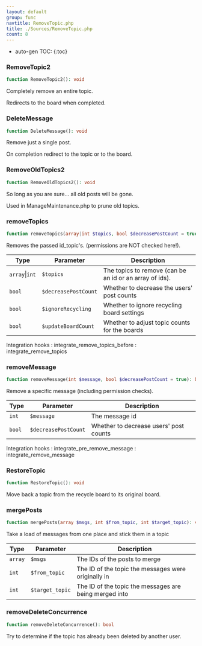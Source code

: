 ```yaml
---
layout: default
group: func
navtitle: RemoveTopic.php
title: ./Sources/RemoveTopic.php
count: 8
---
```

* auto-gen TOC:
{:toc}
### RemoveTopic2

```php
function RemoveTopic2(): void
```
Completely remove an entire topic.

Redirects to the board when completed.

### DeleteMessage

```php
function DeleteMessage(): void
```
Remove just a single post.

On completion redirect to the topic or to the board.

### RemoveOldTopics2

```php
function RemoveOldTopics2(): void
```
So long as you are sure... all old posts will be gone.

Used in ManageMaintenance.php to prune old topics.

### removeTopics

```php
function removeTopics(array|int $topics, bool $decreasePostCount = true, bool $ignoreRecycling = false, bool $updateBoardCount = true): void
```
Removes the passed id_topic's. (permissions are NOT checked here!).



Type|Parameter|Description
---|---|---
`array`&#124;`int`|`$topics`|The topics to remove \(can be an id or an array of ids\)\.
`bool`|`$decreasePostCount`|Whether to decrease the users' post counts
`bool`|`$ignoreRecycling`|Whether to ignore recycling board settings
`bool`|`$updateBoardCount`|Whether to adjust topic counts for the boards

Integration hooks
: integrate_remove_topics_before
: integrate_remove_topics

### removeMessage

```php
function removeMessage(int $message, bool $decreasePostCount = true): bool
```
Remove a specific message (including permission checks).



Type|Parameter|Description
---|---|---
`int`|`$message`|The message id
`bool`|`$decreasePostCount`|Whether to decrease users' post counts

Integration hooks
: integrate_pre_remove_message
: integrate_remove_message

### RestoreTopic

```php
function RestoreTopic(): void
```
Move back a topic from the recycle board to its original board.



### mergePosts

```php
function mergePosts(array $msgs, int $from_topic, int $target_topic): void
```
Take a load of messages from one place and stick them in a topic



Type|Parameter|Description
---|---|---
`array`|`$msgs`|The IDs of the posts to merge
`int`|`$from_topic`|The ID of the topic the messages were originally in
`int`|`$target_topic`|The ID of the topic the messages are being merged into

### removeDeleteConcurrence

```php
function removeDeleteConcurrence(): bool
```
Try to determine if the topic has already been deleted by another user.



